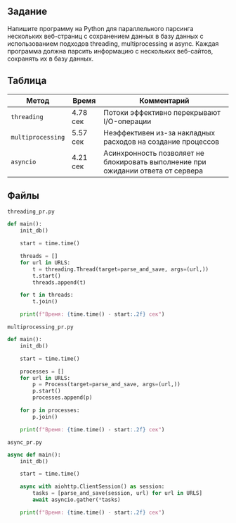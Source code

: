 ## **Задание**

Напишите программу на Python для параллельного парсинга нескольких веб-страниц с сохранением данных в базу данных с использованием подходов threading, multiprocessing и async. Каждая программа должна парсить информацию с нескольких веб-сайтов, сохранять их в базу данных. 
## **Таблица**

| Метод              | Время     | Комментарий                                                                      |
|--------------------|-----------|----------------------------------------------------------------------------------|
| `threading`        | 4.78 сек  | Потоки эффективно перекрывают I/O-операции                                       |
| `multiprocessing`  | 5.57 сек  | Неэффективен из-за накладных расходов на создание процессов                      |
| `asyncio`          | 4.21 сек  | Асинхронность позволяет не блокировать выполнение при ожидании ответа от сервера |


## **Файлы**

`threading_pr.py`
```python
def main():
    init_db()

    start = time.time()

    threads = []
    for url in URLS:
        t = threading.Thread(target=parse_and_save, args=(url,))
        t.start()
        threads.append(t)

    for t in threads:
        t.join()

    print(f"Время: {time.time() - start:.2f} сек")
```

`multiprocessing_pr.py`
```python
def main():
    init_db()

    start = time.time()

    processes = []
    for url in URLS:
        p = Process(target=parse_and_save, args=(url,))
        p.start()
        processes.append(p)

    for p in processes:
        p.join()

    print(f"Время: {time.time() - start:.2f} сек")
```

`async_pr.py`
```python
async def main():
    init_db()

    start = time.time()

    async with aiohttp.ClientSession() as session:
        tasks = [parse_and_save(session, url) for url in URLS]
        await asyncio.gather(*tasks)

    print(f"Время: {time.time() - start:.2f} сек")
```